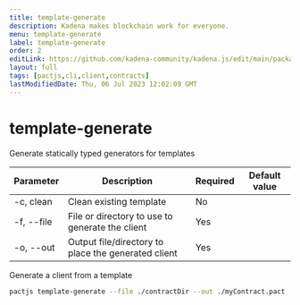 ```yaml
---
title: template-generate
description: Kadena makes blockchain work for everyone.
menu: template-generate
label: template-generate
order: 2
editLink: https://github.com/kadena-community/kadena.js/edit/main/packages/tools/pactjs-cli/README.md
layout: full
tags: [pactjs,cli,client,contracts]
lastModifiedDate: Thu, 06 Jul 2023 12:02:09 GMT
---
```

# template-generate

Generate statically typed generators for templates

| **Parameter** | **Description**                                     | **Required** | **Default value** |
| ------------- | --------------------------------------------------- | ------------ | ----------------- |
| -c, clean     | Clean existing template                             | No           |                   |
| -f, --file    | File or directory to use to generate the client     | Yes          |                   |
| -o, --out     | Output file/directory to place the generated client | Yes          |                   |

Generate a client from a template

```sh
pactjs template-generate --file ./contractDir --out ./myContract.pact
```

[1]: https://api.chainweb.com/chainweb/0.0/mainnet01/chain/8/pact

[2]: https://api.chainweb.com
